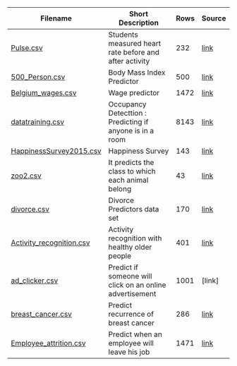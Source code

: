 | Filename | Short Description | Rows | Source |
| --- | --- | --- | --- |
| [Pulse.csv](/csv/Pulse.csv) | Students measured heart rate before and after activity | 232 | [link](https://rdrr.io/cran/Stat2Data/man/Pulse.html)|
| [500_Person.csv](/csv/500_Person_Gender_Height_Weight_Index.csv) | Body Mass Index Predictor  | 500 | [link](https://www.kaggle.com/yersever/500-person-gender-height-weight-bodymassindex) |
| [Belgium_wages.csv](/csv/Belgium_wages.csv) | Wage predictor  | 1472 | [link](https://vincentarelbundock.github.io/Rdatasets/doc/Ecdat/Bwages.html) |
| [datatraining.csv](/csv/datatraining.csv)  | Occupancy Detecttion : Predicting if anyone is in a room | 8143 | [link](https://archive.ics.uci.edu/ml/datasets/Occupancy+Detection+)
| [HappinessSurvey2015.csv](/csv/HappinessSurvey2015.csv) | Happiness Survey | 143 | [link](https://archive.ics.uci.edu/ml/datasets/Somerville+Happiness+Survey)|
| [zoo2.csv](/csv/zoo2.csv) | It predicts the class to which each animal belong | 43 | [link](https://www.kaggle.com/agajorte/zoo-animals-extended-dataset) |
| [divorce.csv](/csv/divorce.csv)  | Divorce Predictors data set | 170 | [link](https://archive.ics.uci.edu/ml/datasets/Divorce+Predictors+data+set#)  |
| [Activity_recognition.csv](/csv/Activity_recognition.csv)  | Activity recognition with healthy older people  | 401 | [link](https://archive.ics.uci.edu/ml/datasets/Activity+recognition+with+healthy+older+people+using+a+batteryless+wearable+sensor)
| [ad_clicker.csv](/csv/ad_clicker.csv)  |  Predict if someone will click on an online advertisement | 1001 | [link] |
| [breast_cancer.csv](/csv/breast_cancer.csv)  |  Predict recurrence of breast cancer | 286 | [link](https://archive.ics.uci.edu/ml/datasets/breast+cancer) |
| [Employee_attrition.csv](/csv/Employee_attrition.csv) | Predict when an employee will leave his job | 1471 | [link](https://www.kaggle.com/pavansubhasht/ibm-hr-analytics-attrition-dataset) |